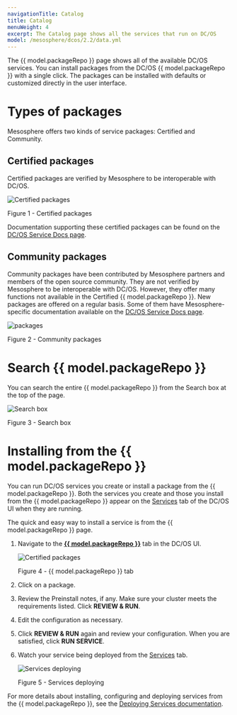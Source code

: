 ```yaml
---
navigationTitle: Catalog
title: Catalog
menuWeight: 4
excerpt: The Catalog page shows all the services that run on DC/OS
model: /mesosphere/dcos/2.2/data.yml
---
```


The {{ model.packageRepo }} page shows all of the available DC/OS services. You can install packages from the DC/OS {{ model.packageRepo }} with a single click. The packages can be installed with defaults or customized directly in the user interface.

# Types of packages

Mesosphere offers two kinds of service packages: Certified and Community.

## Certified packages

Certified packages are verified by Mesosphere to be interoperable with DC/OS. 

![Certified packages](/mesosphere/dcos/2.2/img/GUI-Catalog-Certified-Services-1_14.png)

Figure 1 - Certified packages


Documentation supporting these certified packages can be found on the [DC/OS Service Docs page](/mesosphere/dcos/services/).

## Community packages

Community packages have been contributed by Mesosphere partners and members of the open source community. They are not verified by Mesosphere to be interoperable with DC/OS. However, they offer many functions not available in the Certified {{ model.packageRepo }}. New packages are offered on a regular basis. Some of them have Mesosphere-specific documentation available on the [DC/OS Service Docs page](/mesosphere/dcos/services/).

![packages](/mesosphere/dcos/2.2/img/GUI-Catalog-Community-Packages-1_14.png)

Figure 2 - Community packages

# Search {{ model.packageRepo }}

You can search the entire {{ model.packageRepo }} from the Search box at the top of the page.

![Search box](/mesosphere/dcos/2.2/img/GUI-Catalog-Search-1_14.png)

Figure 3 - Search box

# Installing from the {{ model.packageRepo }}

You can run DC/OS services you create or install a package from the {{ model.packageRepo }}. Both the services you create and those you install from the {{ model.packageRepo }} appear on the [Services](/mesosphere/dcos/2.2/gui/services/) tab of the DC/OS UI when they are running.

The quick and easy way to install a service is from the {{ model.packageRepo }} page. 

1.  Navigate to the [**{{ model.packageRepo }}**](/mesosphere/dcos/2.2/gui/catalog/) tab in the DC/OS UI.

    ![Certified packages](/mesosphere/dcos/2.2/img/GUI-Catalog-Certified-Services-1_14.png)

    Figure 4 - {{ model.packageRepo }} tab

1. Click on a package.
    
1. Review the Preinstall notes, if any. Make sure your cluster meets the requirements listed. Click **REVIEW & RUN**.
    
1. Edit the configuration as necessary. 

1. Click **REVIEW & RUN** again and review your configuration. When you are satisfied, click **RUN SERVICE**.

1. Watch your service being deployed from the [Services](/mesosphere/dcos/2.2/gui/services/) tab.

    ![Services deploying](/mesosphere/dcos/2.2/img/GUI-Services-Running_Services_View-1_12.png)

    Figure 5 - Services deploying

For more details about installing, configuring and deploying services from the {{ model.packageRepo }}, see the [Deploying Services documentation](/mesosphere/dcos/2.2/deploying-services/#dcos-services). 

